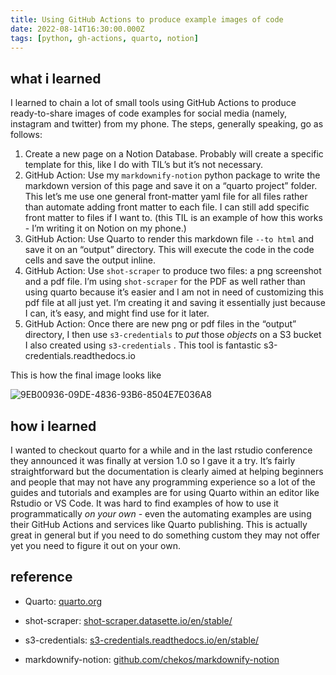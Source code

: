 ```yaml
---
title: Using GitHub Actions to produce example images of code
date: 2022-08-14T16:30:00.000Z
tags: [python, gh-actions, quarto, notion]
---
```


## what i learned
I learned to chain a lot of small tools using GitHub Actions to produce ready-to-share images of code examples for social media (namely, instagram and twitter) from my phone. The steps, generally speaking, go as follows:

1. Create a new page on a Notion Database. Probably will create a specific template for this, like I do with TIL’s but it’s not necessary.
1. GitHub Action: Use my `markdownify-notion` python package to write the markdown version of this page and save it on a “quarto project” folder. This let’s me use one general front-matter yaml file for all files rather than automate adding front matter to each file. I can still add specific front matter to files if I want to. (this TIL is an example of how this works - I’m writing it on Notion on my phone.)
1. GitHub Action: Use Quarto to render this markdown file `--to html` and save it on an “output” directory. This will execute the code in the code cells and save the output inline.
1. GitHub Action: Use `shot-scraper` to produce two files: a png screenshot and a pdf file. I’m using `shot-scraper` for the PDF as well rather than using quarto because it’s easier and I am not in need of customizing this pdf file at all just yet. I’m creating it and saving it essentially just because I can, it’s easy, and might find use for it later.
1. GitHub Action: Once there are new png or pdf files in the “output” directory, I then use `s3-credentials` to _put_ those _objects_ on a S3 bucket I also created using `s3-credentials` . This tool is fantastic s3-credentials.readthedocs.io 

This is how the final image looks like

![9EB00936-09DE-4836-93B6-8504E7E036A8](https://s3.us-west-2.amazonaws.com/secure.notion-static.com/04380cef-2bfc-43f9-a2af-5feed89f0ac4/9EB00936-09DE-4836-93B6-8504E7E036A8.png?X-Amz-Algorithm=AWS4-HMAC-SHA256&X-Amz-Content-Sha256=UNSIGNED-PAYLOAD&X-Amz-Credential=AKIAT73L2G45EIPT3X45%2F20220905%2Fus-west-2%2Fs3%2Faws4_request&X-Amz-Date=20220905T070739Z&X-Amz-Expires=3600&X-Amz-Signature=b0b26e78ebf179ffa3ade8ad19c6b4324a7b794e16f6956178d1dd3499da5181&X-Amz-SignedHeaders=host&x-id=GetObject)

## how i learned
I wanted to checkout quarto for a while and in the last rstudio conference they announced it was finally at version 1.0 so I gave it a try. It’s fairly straightforward but the documentation is clearly aimed at helping beginners and people that may not have any programming experience so a lot of the guides and tutorials and examples are for using Quarto within an editor like Rstudio or VS Code. It was hard to find examples of how to use it programmatically _on your own_ - even the automating examples are using their GitHub Actions and services like Quarto publishing. This is actually great in general but if you need to do something custom they may not offer yet you need to figure it out on your own.
## reference
* Quarto:
[quarto.org](https://quarto.org)

* shot-scraper:
[shot-scraper.datasette.io/en/stable/](http://shot-scraper.datasette.io/en/stable/)

* s3-credentials:
[s3-credentials.readthedocs.io/en/stable/](http://s3-credentials.readthedocs.io/en/stable/)

* markdownify-notion:
[github.com/chekos/markdownify-notion](http://github.com/chekos/markdownify-notion)
